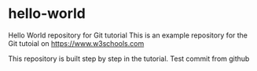 # hello-world
Hello World repository for Git tutorial
This is an example repository for the Git tutoial on https://www.w3schools.com

This repository is built step by step in the tutorial.
Test commit from github
